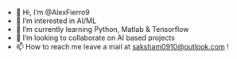 - 👋 Hi, I’m @AlexFierro9
- 👀 I’m interested in AI/ML
- 🌱 I’m currently learning Python, Matlab & Tensorflow
- 💞️ I’m looking to collaborate on AI based projects
- 📫 How to reach me leave a mail at saksham0910@outlook.com !

<!---
AlexFierro9/AlexFierro9 is a ✨ special ✨ repository because its `README.md` (this file) appears on your GitHub profile.
You can click the Preview link to take a look at your changes.
--->

